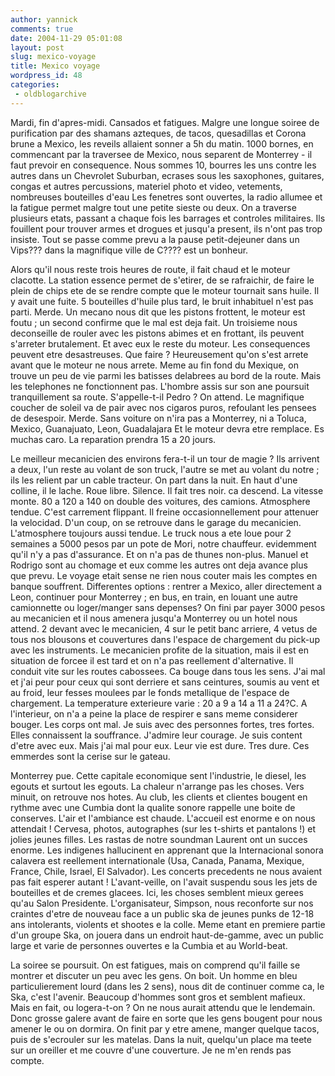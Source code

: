 ```yaml
---
author: yannick
comments: true
date: 2004-11-29 05:01:08
layout: post
slug: mexico-voyage
title: Mexico voyage
wordpress_id: 48
categories:
 - oldblogarchive
---
```


Mardi, fin d'apres-midi. Cansados et fatigues. Malgre une longue soiree de purification par des shamans azteques, de tacos, quesadillas et Corona brune a Mexico, les reveils allaient sonner a 5h du matin. 1000 bornes, en commencant par la traversee de Mexico, nous separent de Monterrey - il faut prevoir en consequence. Nous sommes 10, bourres les uns contre les autres dans un Chevrolet Suburban, ecrases sous les saxophones, guitares, congas et autres percussions, materiel photo et video, vetements, nombreuses bouteilles d'eau Les fenetres sont ouvertes, la radio allumee et la fatigue permet malgre tout une petite sieste ou deux. On a traverse plusieurs etats, passant a chaque fois les barrages et controles militaires. Ils fouillent pour trouver armes et drogues et jusqu'a present, ils n'ont pas trop insiste. Tout se passe comme prevu a la pause petit-dejeuner dans un Vips??? dans la magnifique ville de C???? est un bonheur.

Alors qu'il nous reste trois heures de route, il fait chaud et le moteur clacotte. La station essence permet de s'etirer, de se rafraichir, de faire le plein de chips ete de se rendre compte que le moteur tournait sans huile. Il y avait une fuite. 5 bouteilles d'huile plus tard, le bruit inhabituel n'est pas parti. Merde. Un mecano nous dit que les pistons frottent, le moteur est foutu ; un second confirme que le mal est deja fait. Un troisieme nous deconseille de rouler avec les pistons abimes et en frottant, ils peuvent s'arreter brutalement. Et avec eux le reste du moteur. Les consequences peuvent etre desastreuses.
Que faire ? Heureusement qu'on s'est arrete avant que le moteur ne nous arrete. Meme au fin fond du Mexique, on trouve un peu de vie parmi les batisses delabrees au bord de la route. Mais les telephones ne fonctionnent pas. L'hombre assis sur son ane poursuit tranquillement sa route. S'appelle-t-il Pedro ? On attend. Le magnifique coucher de soleil va de pair avec nos cigaros puros, refoulant les pensees de desespoir.
Merde. Sans voiture on n'ira pas a Monterrey, ni a Toluca, Mexico, Guanajuato, Leon, Guadalajara Et le moteur devra etre remplace. Es muchas caro. La reparation prendra 15 a 20 jours.

Le meilleur mecanicien des environs fera-t-il un tour de magie ? Ils arrivent a deux, l'un reste au volant de son truck, l'autre se met au volant du notre ; ils les relient par un cable tracteur. On part dans la nuit. En haut d'une colline, il le lache. Roue libre. Silence. Il fait tres noir. ca descend. La vitesse monte. 80 a 120 a 140 on double des voitures, des camions. Atmosphere tendue. C'est carrement flippant. Il freine occasionnellement pour attenuer la velocidad. D'un coup, on se retrouve dans le garage du mecanicien.
L'atmosphere toujours aussi tendue. Le truck nous a ete loue pour 2 semaines a 5000 pesos par un pote de Mori, notre chauffeur. evidemment qu'il n'y a pas d'assurance. Et on n'a pas de thunes non-plus. Manuel et Rodrigo sont au chomage et eux comme les autres ont deja avance plus que prevu. Le voyage etait sense ne rien nous couter mais les comptes en banque souffrent. Differentes options : rentrer a Mexico, aller directement a Leon, continuer pour Monterrey ; en bus, en train, en louant une autre camionnette ou loger/manger sans depenses? On fini par payer 3000 pesos au mecanicien et il nous amenera jusqu'a Monterrey ou un hotel nous attend. 2 devant avec le mecanicien, 4 sur le petit banc arriere, 4 vetus de tous nos blousons et couvertures dans l'espace de chargement du pick-up avec les instruments. Le mecanicien profite de la situation, mais il est en situation de forcee il est tard et on n'a pas reellement d'alternative. Il conduit vite sur les routes cabossees. Ca bouge dans tous les sens. J'ai mal et j'ai peur pour ceux qui sont derriere et sans ceintures, soumis au vent et au froid, leur fesses moulees par le fonds metallique de l'espace de chargement. La temperature exterieure varie : 20 a 9 a 14 a 11 a 24?C. A l'interieur, on n'a a peine la place de respirer e sans meme considerer bouger. Les corps ont mal.
Je suis avec des personnes fortes, tres fortes. Elles connaissent la souffrance. J'admire leur courage. Je suis content d'etre avec eux. Mais j'ai mal pour eux. Leur vie est dure. Tres dure. Ces emmerdes sont la cerise sur le gateau.

Monterrey pue. Cette capitale economique sent l'industrie, le diesel, les egouts et surtout les egouts. La chaleur n'arrange pas les choses. Vers minuit, on retrouve nos hotes. Au club, les clients et clientes bougent en rythme avec une Cumbia dont la qualite sonore rappelle une boite de conserves. L'air et l'ambiance est chaude. L'accueil est enorme e on nous attendait ! Cervesa, photos, autographes (sur les t-shirts et pantalons !) et jolies jeunes filles. Les rastas de notre soundman Laurent ont un succes enorme. Les indigenes hallucinent en apprenant que la Internacional sonora calavera est reellement internationale (Usa, Canada, Panama, Mexique, France, Chile, Israel, El Salvador). Les concerts precedents ne nous avaient pas fait esperer autant ! L'avant-veille, on l'avait suspendu sous les jets de bouteilles et de cremes glacees.
Ici, les choses semblent mieux gerees qu'au Salon Presidente. L'organisateur, Simpson, nous reconforte sur nos craintes d'etre de nouveau face a un public ska de jeunes punks de 12-18 ans intolerants, violents et shootes e la colle. Meme etant en premiere partie d'un groupe Ska, on jouera dans un endroit haut-de-gamme, avec un public large et varie de personnes ouvertes e la Cumbia et au World-beat.

La soiree se poursuit. On est fatigues, mais on comprend qu'il faille se montrer et discuter un peu avec les gens. On boit. Un homme en bleu particulierement lourd (dans les 2 sens), nous dit de continuer comme ca, le Ska, c'est l'avenir. Beaucoup d'hommes sont gros et semblent mafieux. Mais en fait, ou logera-t-on ? On ne nous aurait attendu que le lendemain. Donc grosse galere avant de faire en sorte que les gens bougent pour nous amener le ou on dormira. On finit par y etre amene, manger quelque tacos, puis de s'ecrouler sur les matelas. Dans la nuit, quelqu'un place ma teete sur un oreiller et me couvre d'une couverture. Je ne m'en rends pas compte.
